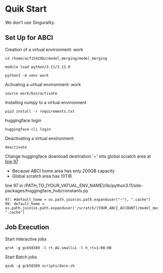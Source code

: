 # Quik Start
We don't use Singurality.
## Set Up for ABCI
Creation of a virtual environment: work
```
cd /home/acf15429bz/model_merging/model_merging
```
```
module load python/3.11/3.11.9
```
```
python3 -m venv work
```
Activating a virtual environment: work
```
source work/bin/activate
```
Installing numpy to a virtual environment
```
pip3 install -r requirements.txt
```
huggingface login
```
huggingface-cli login
```
Deactivating a virtual environment
```
deactivate
```

Change huggingface download destination '~' into global scratch area at [line 97](https://github.com/huggingface/huggingface_hub/blob/5ff2d150d121d04799b78bc08f2343c21b8f07a9/src/huggingface_hub/constants.py#L97)
- Because ABCI home area has only 200GB capacity
- Global scratch area has 10TiB
 
line 97 in /PATH_TO_[YOUR_VATUAL_ENV_NAME]/lib/python3.11/site-packages/huggingface_hub/constants.py 
```
97: #default_home = os.path.join(os.path.expanduser("~"), ".cache")
98: default_home = os.path.join(os.path.expanduser('/scratch/[YOUR_ABCI_ACCOUNT]/model_merge'), ".cache")
```

## Job Execution
Start interactive jobs
```
qrsh -g gcb50389 -l rt_AG.small=1 -l h_rt=1:00:00
```
Start Batch jobs
```
qsub -g gcb50389 scripts/dare.sh
```